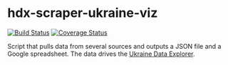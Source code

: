 # hdx-scraper-ukraine-viz
[![Build Status](https://github.com/OCHA-DAP/hdx-scraper-ukraine-viz/actions/workflows/run-python-tests.yml/badge.svg)](https://github.com/OCHA-DAP/hdx-scraper-ukraine-viz/actions/workflows/run-python-tests.yml) [![Coverage Status](https://coveralls.io/repos/github/OCHA-DAP/hdx-scraper-ukraine-viz/badge.svg?branch=main&ts=1)](https://coveralls.io/github/OCHA-DAP/hdx-scraper-ukraine-viz?branch=main)

Script that pulls data from several sources and outputs a JSON file and a Google 
spreadsheet. The data drives the [Ukraine Data Explorer](https://data.humdata.org/visualization/ukraine-humanitarian-operations/). 
